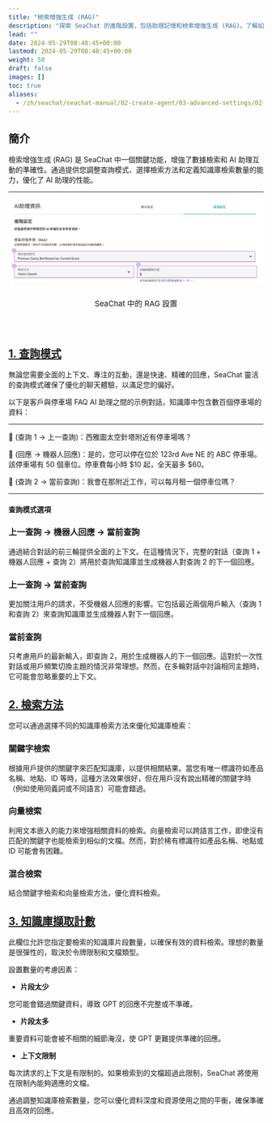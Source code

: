 ```yaml
---
title: "檢索增強生成 (RAG)"
description: "探索 SeaChat 的進階設置，包括助理記憶和檢索增強生成 (RAG)。了解如何優化您的 AI 助理的性能和即時用戶互動。"
lead: ""
date: 2024-05-29T08:48:45+00:00
lastmod: 2024-05-29T08:48:45+00:00
weight: 50
draft: false
images: []
toc: true
aliases:
  - /zh/seachat/seachat-manual/02-create-agent/03-advanced-settings/02-retrieval-augmented-generation-rag
---
```


## 簡介
檢索增強生成 (RAG) 是 SeaChat 中一個關鍵功能，增強了數據檢索和 AI 助理互動的準確性。通過提供您調整查詢模式、選擇檢索方法和定義知識庫檢索數量的能力，優化了 AI 助理的性能。

---

<div style="display: flex; flex-direction: column; align-items: center;">
<div style="width: 100%; text-align: center; display: flex; flex-direction: column; align-items: center; justify-item: center">
    <a id="seachat-rag-ui" href="/images/seachat/zh/agent-advanced-settings/rag-dashboard.png" target="_blank">
    <img width="100%" style="border-radius: 0.4rem; cursor: zoom-in;" src="/images/seachat/zh/agent-advanced-settings/rag-dashboard.png" alt="檢索增強生成 (RAG) 在 SeaChat 中的設置圖">
    </a>
</div>
    <p style="margin-top: 20px; font-size: 15px">SeaChat 中的 RAG 設置</p></p>
</div>

## [1. 查詢模式](#seachat-rag-ui)
無論您需要全面的上下文、專注的互動，還是快速、精確的回應，SeaChat 靈活的查詢模式確保了優化的聊天體驗，以滿足您的偏好。

以下是客戶與停車場 FAQ AI 助理之間的示例對話，知識庫中包含數百個停車場的資料：

---

👨 (查詢 1 &#8594; 上一查詢)：西雅圖太空針塔附近有停車場嗎？

🤖️ (回應 &#8594; 機器人回應)：是的，您可以停在位於 123rd Ave NE 的 ABC 停車場。該停車場有 50 個車位。停車費每小時 $10 起，全天最多 $60。

👨 (查詢 2 &#8594; 當前查詢)：我會在那附近工作，可以每月租一個停車位嗎？

---

#### 查詢模式選項

### 上一查詢 &#8594; 機器人回應 &#8594; 當前查詢
通過結合對話的前三輪提供全面的上下文。在這種情況下，完整的對話（查詢 1 + 機器人回應 + 查詢 2）將用於查詢知識庫並生成機器人對查詢 2 的下一個回應。

### 上一查詢 &#8594; 當前查詢
更加關注用戶的請求，不受機器人回應的影響。它包括最近兩個用戶輸入（查詢 1 和查詢 2）來查詢知識庫並生成機器人對下一個回應。

### 當前查詢
只考慮用戶的最新輸入，即查詢 2，用於生成機器人的下一個回應。這對於一次性對話或用戶頻繁切換主題的情況非常理想。然而，在多輪對話中討論相同主題時，它可能會忽略重要的上下文。

## [2. 檢索方法](#seachat-rag-ui)

您可以通過選擇不同的知識庫檢索方法來優化知識庫檢索：

### 關鍵字檢索
根據用戶提供的關鍵字來匹配知識庫，以提供相關結果。當您有唯一標識符如產品名稱、地點、ID 等時，這種方法效果很好，但在用戶沒有說出精確的關鍵字時（例如使用同義詞或不同語言）可能會錯過。

### 向量檢索
利用文本嵌入的能力來增強相關資料的檢索。向量檢索可以跨語言工作，即使沒有匹配的關鍵字也能檢索到相似的文檔。然而，對於稀有標識符如產品名稱、地點或 ID 可能會有困難。

### 混合檢索
結合關鍵字檢索和向量檢索方法，優化資料檢索。

## [3. 知識庫擷取計數](#seachat-rag-ui)

此欄位允許您指定要檢索的知識庫片段數量，以確保有效的資料檢索。理想的數量是很彈性的，取決於令牌限制和文檔類型。

設置數量的考慮因素：
- **片段太少**

您可能會錯過關鍵資料，導致 GPT 的回應不完整或不準確。

- **片段太多**

重要資料可能會被不相關的細節淹沒，使 GPT 更難提供準確的回應。

- **上下文限制**

每次請求的上下文是有限制的。如果檢索到的文檔超過此限制，SeaChat 將使用在限制內能夠適應的文檔。

通過調整知識庫檢索數量，您可以優化資料深度和資源使用之間的平衡，確保準確且高效的回應。
